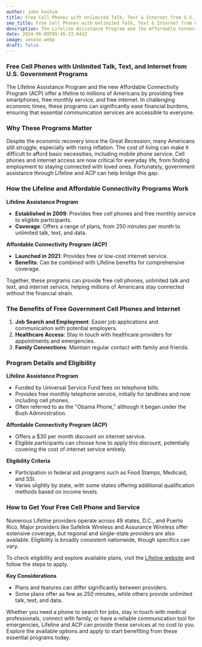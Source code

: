 ```yaml
---
author: john hashim
title: Free Cell Phones with Unlimited Talk, Text & Internet from U.S. Government Programs
seo_title: Free Cell Phones with Unlimited Talk, Text & Internet from U.S. Government Programs
description: The Lifeline Assistance Program and the Affordable Connectivity Program (ACP) combine to give you a free smartphone, free monthly service, and free internet. 
date: 2024-06-09T05:45:23.641Z
image: senate.webp
draft: false
---
```


### Free Cell Phones with Unlimited Talk, Text, and Internet from U.S. Government Programs

The Lifeline Assistance Program and the new Affordable Connectivity Program (ACP) offer a lifeline to millions of Americans by providing free smartphones, free monthly service, and free internet. In challenging economic times, these programs can significantly ease financial burdens, ensuring that essential communication services are accessible to everyone.

### Why These Programs Matter

Despite the economic recovery since the Great Recession, many Americans still struggle, especially with rising inflation. The cost of living can make it difficult to afford basic necessities, including mobile phone service. Cell phones and internet access are now critical for everyday life, from finding employment to staying connected with loved ones. Fortunately, government assistance through Lifeline and ACP can help bridge this gap.

### How the Lifeline and Affordable Connectivity Programs Work

**Lifeline Assistance Program**
- **Established in 2009**: Provides free cell phones and free monthly service to eligible participants.
- **Coverage**: Offers a range of plans, from 250 minutes per month to unlimited talk, text, and data.

**Affordable Connectivity Program (ACP)**
- **Launched in 2021**: Provides free or low-cost internet service.
- **Benefits**: Can be combined with Lifeline benefits for comprehensive coverage.

Together, these programs can provide free cell phones, unlimited talk and text, and internet service, helping millions of Americans stay connected without the financial strain.

### The Benefits of Free Government Cell Phones and Internet

1. **Job Search and Employment**: Easier job applications and communication with potential employers.
2. **Healthcare Access**: Stay in touch with healthcare providers for appointments and emergencies.
3. **Family Connections**: Maintain regular contact with family and friends.

### Program Details and Eligibility

**Lifeline Assistance Program**
- Funded by Universal Service Fund fees on telephone bills.
- Provides free monthly telephone service, initially for landlines and now including cell phones.
- Often referred to as the "Obama Phone," although it began under the Bush Administration.

**Affordable Connectivity Program (ACP)**
- Offers a $30 per month discount on internet service.
- Eligible participants can choose how to apply this discount, potentially covering the cost of internet service entirely.

**Eligibility Criteria**
- Participation in federal aid programs such as Food Stamps, Medicaid, and SSI.
- Varies slightly by state, with some states offering additional qualification methods based on income levels.

### How to Get Your Free Cell Phone and Service

Numerous Lifeline providers operate across 49 states, D.C., and Puerto Rico. Major providers like Safelink Wireless and Assurance Wireless offer extensive coverage, but regional and single-state providers are also available. Eligibility is broadly consistent nationwide, though specifics can vary.

To check eligibility and explore available plans, visit the [Lifeline website](https://afrixi.com/state/Pennsylvania) and follow the steps to apply. 

**Key Considerations**
- Plans and features can differ significantly between providers.
- Some plans offer as few as 250 minutes, while others provide unlimited talk, text, and data.


Whether you need a phone to search for jobs, stay in touch with medical professionals, connect with family, or have a reliable communication tool for emergencies, Lifeline and ACP can provide these services at no cost to you. Explore the available options and apply to start benefiting from these essential programs today.

